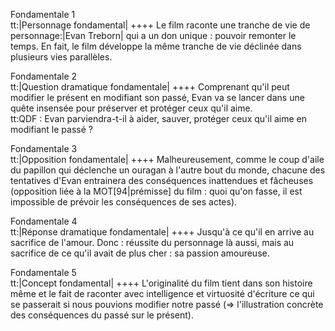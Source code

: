 Fondamentale 1<br>tt:|Personnage fondamental| ++++ Le film raconte une tranche de vie de personnage:|Evan Treborn| qui a un don unique : pouvoir remonter le temps. En fait, le film développe la même tranche de vie déclinée dans plusieurs vies parallèles.

Fondamentale 2<br>tt:|Question dramatique fondamentale| ++++ Comprenant qu'il peut modifier le présent en modifiant son passé, Evan va se lancer dans une quête insensée pour préserver et protéger ceux qu'il aime.<br>tt:QDF : Evan parviendra-t-il à aider, sauver, protéger ceux qu'il aime en modifiant le passé ?

Fondamentale 3<br>tt:|Opposition fondamentale| ++++ Malheureusement, comme le coup d'aile du papillon qui déclenche un ouragan à l'autre bout du monde, chacune des tentatives d'Evan entrainera des conséquences inattendues et fâcheuses (opposition liée à la MOT[94|prémisse] du film : quoi qu'on fasse, il est impossible de prévoir les conséquences de ses actes).

Fondamentale 4<br>tt:|Réponse dramatique fondamentale| ++++ Jusqu'à ce qu'il en arrive au sacrifice de l'amour. Donc : réussite du personnage là aussi, mais au sacrifice de ce qu'il avait de plus cher : sa passion amoureuse.

Fondamentale 5<br>tt:|Concept fondamental| ++++ L'originalité du film tient dans son histoire même et le fait de raconter avec intelligence et virtuosité d'écriture ce qui se passerait si nous pouvions modifier notre passé (=> l'illustration concrète des conséquences du passé sur le présent).
